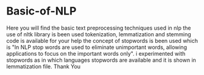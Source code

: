 # Basic-of-NLP
Here you will find the basic text preprocessing techniques used in nlp
the use of nltk library is been used
tokenization, lemmatization and stemming code is available for your help 
the concept of stopwords is been used which is "In NLP stop words are used to eliminate unimportant words, allowing applications to focus on the important words only".
i experimented with stopwords as in which languages stopwords are available and it is shown in lemmatization file.
Thank You

